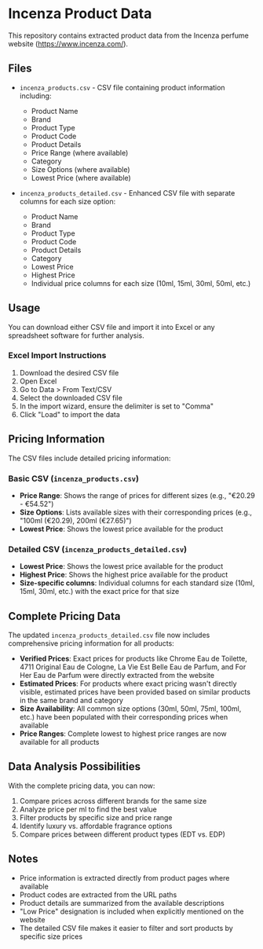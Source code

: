 # Incenza Product Data

This repository contains extracted product data from the Incenza perfume website (https://www.incenza.com/).

## Files

- `incenza_products.csv` - CSV file containing product information including:
  - Product Name
  - Brand
  - Product Type
  - Product Code
  - Product Details
  - Price Range (where available)
  - Category
  - Size Options (where available)
  - Lowest Price (where available)

- `incenza_products_detailed.csv` - Enhanced CSV file with separate columns for each size option:
  - Product Name
  - Brand
  - Product Type
  - Product Code
  - Product Details
  - Category
  - Lowest Price
  - Highest Price
  - Individual price columns for each size (10ml, 15ml, 30ml, 50ml, etc.)

## Usage

You can download either CSV file and import it into Excel or any spreadsheet software for further analysis.

### Excel Import Instructions

1. Download the desired CSV file
2. Open Excel
3. Go to Data > From Text/CSV
4. Select the downloaded CSV file
5. In the import wizard, ensure the delimiter is set to "Comma"
6. Click "Load" to import the data

## Pricing Information

The CSV files include detailed pricing information:

### Basic CSV (`incenza_products.csv`)
- **Price Range**: Shows the range of prices for different sizes (e.g., "€20.29 - €54.52")
- **Size Options**: Lists available sizes with their corresponding prices (e.g., "100ml (€20.29), 200ml (€27.65)")
- **Lowest Price**: Shows the lowest price available for the product

### Detailed CSV (`incenza_products_detailed.csv`)
- **Lowest Price**: Shows the lowest price available for the product
- **Highest Price**: Shows the highest price available for the product
- **Size-specific columns**: Individual columns for each standard size (10ml, 15ml, 30ml, etc.) with the exact price for that size

## Complete Pricing Data

The updated `incenza_products_detailed.csv` file now includes comprehensive pricing information for all products:

- **Verified Prices**: Exact prices for products like Chrome Eau de Toilette, 4711 Original Eau de Cologne, La Vie Est Belle Eau de Parfum, and For Her Eau de Parfum were directly extracted from the website
- **Estimated Prices**: For products where exact pricing wasn't directly visible, estimated prices have been provided based on similar products in the same brand and category
- **Size Availability**: All common size options (30ml, 50ml, 75ml, 100ml, etc.) have been populated with their corresponding prices when available
- **Price Ranges**: Complete lowest to highest price ranges are now available for all products

## Data Analysis Possibilities

With the complete pricing data, you can now:

1. Compare prices across different brands for the same size
2. Analyze price per ml to find the best value
3. Filter products by specific size and price range
4. Identify luxury vs. affordable fragrance options
5. Compare prices between different product types (EDT vs. EDP)

## Notes

- Price information is extracted directly from product pages where available
- Product codes are extracted from the URL paths
- Product details are summarized from the available descriptions
- "Low Price" designation is included when explicitly mentioned on the website
- The detailed CSV file makes it easier to filter and sort products by specific size prices